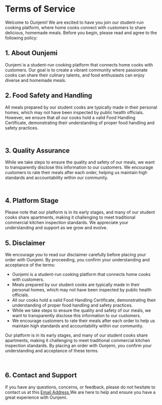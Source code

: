 # Terms of Service

Welcome to Ounjemi! We are excited to have you join our student-run cooking platform, where home cooks connect with customers to share delicious, homemade meals. Before you begin, please read and agree to the following policy:

<h2>
1. About Ounjemi </h2>
Ounjemi is a student-run cooking platform that connects home cooks with customers. Our goal is to create a vibrant community where passionate cooks can share their culinary talents, and food enthusiasts can enjoy diverse and homemade meals.

<br> 
<h2>
2. Food Safety and Handling </h2>
All meals prepared by our student cooks are typically made in their personal homes, which may not have been inspected by public health officials. However, we ensure that all our cooks hold a valid Food Handling Certificate, demonstrating their understanding of proper food handling and safety practices.

<h2> <br> 
3. Quality Assurance </h2>
While we take steps to ensure the quality and safety of our meals, we want to transparently disclose this information to our customers. We encourage customers to rate their meals after each order, helping us maintain high standards and accountability within our community.

<h2> 
<br> 
4. Platform Stage</h2>
Please note that our platform is in its early stages, and many of our student cooks share apartments, making it challenging to meet traditional commercial kitchen inspection standards. We appreciate your understanding and support as we grow and evolve.
<br> 
<h2>5. Disclaimer </h2>

We encourage you to read our disclaimer carefully before placing your order with Ounjemi. By proceeding, you confirm your understanding and acceptance of the terms:

<ul>
<li>
Ounjemi is a student-run cooking platform that connects home cooks with customers.
</li>
<li>
Meals prepared by our student cooks are typically made in their personal homes, which may not have been inspected by public health officials.
</li>
<li>
All our cooks hold a valid Food Handling Certificate, demonstrating their understanding of proper food handling and safety practices.
</li>
<li>
While we take steps to ensure the quality and safety of our meals, we want to transparently disclose this information to our customers.
</li>
<li>
We encourage customers to rate their meals after each order to help us maintain high standards and accountability within our community.
</li>

</ul>

Our platform is in its early stages, and many of our student cooks share apartments, making it challenging to meet traditional commercial kitchen inspection standards.
By placing an order with Ounjemi, you confirm your understanding and acceptance of these terms.

<br> 
<h2>6. Contact and Support</h2>

If you have any questions, concerns, or feedback, please do not hesitate to contact us at this <a
                                    href="mailto:messages@ounjemi.com"
                                    class="text-oynx dark:text-snow transition hover:opacity-75">
Email Address </a> We are here to help and ensure you have a great experience with Ounjemi.
